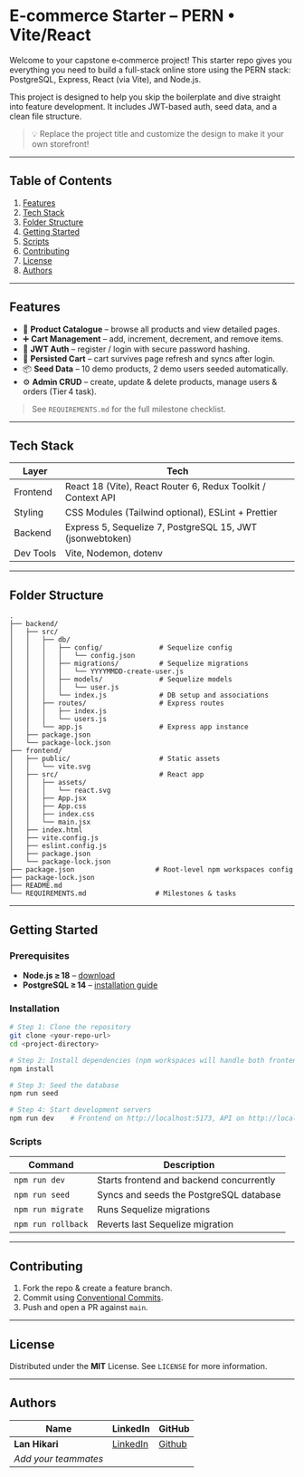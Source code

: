 # E‑commerce Starter – PERN • Vite/React

Welcome to your capstone e‑commerce project! This starter repo gives you everything you need to build a full-stack online store using the PERN stack: PostgreSQL, Express, React (via Vite), and Node.js.

This project is designed to help you skip the boilerplate and dive straight into feature development. It includes JWT-based auth, seed data, and a clean file structure.

> 💡 Replace the project title and customize the design to make it your own storefront!

---

## Table of Contents

1. [Features](#features)
2. [Tech Stack](#tech-stack)
3. [Folder Structure](#folder-structure)
4. [Getting Started](#getting-started)
5. [Scripts](#scripts)
6. [Contributing](#contributing)
7. [License](#license)
8. [Authors](#authors)

---

## Features

- 🛒 **Product Catalogue** – browse all products and view detailed pages.
- ➕ **Cart Management** – add, increment, decrement, and remove items.
- 🔐 **JWT Auth** – register / login with secure password hashing.
- 💾 **Persisted Cart** – cart survives page refresh and syncs after login.
- 📦 **Seed Data** – 10 demo products, 2 demo users seeded automatically.
- ⚙️ **Admin CRUD** – create, update & delete products, manage users & orders (Tier 4 task).

> See `REQUIREMENTS.md` for the full milestone checklist.

---

## Tech Stack

| Layer     | Tech                                                         |
| --------- | ------------------------------------------------------------ |
| Frontend  | React 18 (Vite), React Router 6, Redux Toolkit / Context API |
| Styling   | CSS Modules (Tailwind optional), ESLint + Prettier           |
| Backend   | Express 5, Sequelize 7, PostgreSQL 15, JWT (jsonwebtoken)    |
| Dev Tools | Vite, Nodemon, dotenv                                        |

---

## Folder Structure

```
.
├── backend/
│   ├── src/
│   │   ├── db/
│   │   │   ├── config/              # Sequelize config
│   │   │   │   └── config.json
│   │   │   ├── migrations/          # Sequelize migrations
│   │   │   │   └── YYYYMMDD-create-user.js
│   │   │   ├── models/              # Sequelize models
│   │   │   │   └── user.js
│   │   │   └── index.js             # DB setup and associations
│   │   ├── routes/                  # Express routes
│   │   │   ├── index.js
│   │   │   └── users.js
│   │   └── app.js                   # Express app instance
│   ├── package.json
│   └── package-lock.json
├── frontend/
│   ├── public/                      # Static assets
│   │   └── vite.svg
│   ├── src/                         # React app
│   │   ├── assets/
│   │   │   └── react.svg
│   │   ├── App.jsx
│   │   ├── App.css
│   │   ├── index.css
│   │   └── main.jsx
│   ├── index.html
│   ├── vite.config.js
│   ├── eslint.config.js
│   ├── package.json
│   └── package-lock.json
├── package.json                    # Root-level npm workspaces config
├── package-lock.json
├── README.md
└── REQUIREMENTS.md                 # Milestones & tasks
```

---

## Getting Started

### Prerequisites

- **Node.js ≥ 18** – [download](https://nodejs.org/)
- **PostgreSQL ≥ 14** – [installation guide](https://www.postgresql.org/download/)

### Installation

```bash
# Step 1: Clone the repository
git clone <your‑repo‑url>
cd <project‑directory>

# Step 2: Install dependencies (npm workspaces will handle both frontend/backend)
npm install

# Step 3: Seed the database
npm run seed

# Step 4: Start development servers
npm run dev    # Frontend on http://localhost:5173, API on http://localhost:3000

```

### Scripts

| Command            | Description                              |
| ------------------ | ---------------------------------------- |
| `npm run dev`      | Starts frontend and backend concurrently |
| `npm run seed`     | Syncs and seeds the PostgreSQL database  |
| `npm run migrate`  | Runs Sequelize migrations                |
| `npm run rollback` | Reverts last Sequelize migration         |

---

## Contributing

1. Fork the repo & create a feature branch.
2. Commit using [Conventional Commits](https://www.conventionalcommits.org/en/v1.0.0/).
3. Push and open a PR against `main`.

---

## License

Distributed under the **MIT** License. See `LICENSE` for more information.

---

## Authors

| Name                 | LinkedIn                                | GitHub                       |
| -------------------- | --------------------------------------- | ---------------------------- |
| **Lan Hikari**       | [LinkedIn](https://linkedin.com/in/...) | [Github](https://github.com) |
| _Add your teammates_ |                                         |                              |

